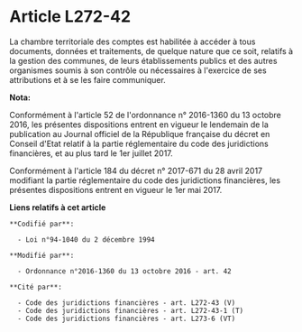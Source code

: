 # Article L272-42

La chambre territoriale des comptes est habilitée à accéder à tous documents, données et traitements, de quelque nature que
ce soit, relatifs à la gestion des communes, de leurs établissements publics et des autres organismes soumis à son contrôle
ou nécessaires à l'exercice de ses attributions et à se les faire communiquer.

**Nota:**

Conformément à l'article 52 de l'ordonnance n° 2016-1360 du 13 octobre 2016, les présentes dispositions entrent en vigueur le
lendemain de la publication au Journal officiel de la République française du décret en Conseil d'Etat relatif à la partie
réglementaire du code des juridictions financières, et au plus tard le 1er juillet 2017.

Conformément à l'article 184 du décret n° 2017-671 du 28 avril 2017 modifiant la partie réglementaire du code des
juridictions financières, les présentes dispositions entrent en vigueur le 1er mai 2017.

**Liens relatifs à cet article**

	**Codifié par**:

	  - Loi n°94-1040 du 2 décembre 1994

	**Modifié par**:

	  - Ordonnance n°2016-1360 du 13 octobre 2016 - art. 42

	**Cité par**:

	  - Code des juridictions financières - art. L272-43 (V)
	  - Code des juridictions financières - art. L272-43-1 (T)
	  - Code des juridictions financières - art. L273-6 (VT)
